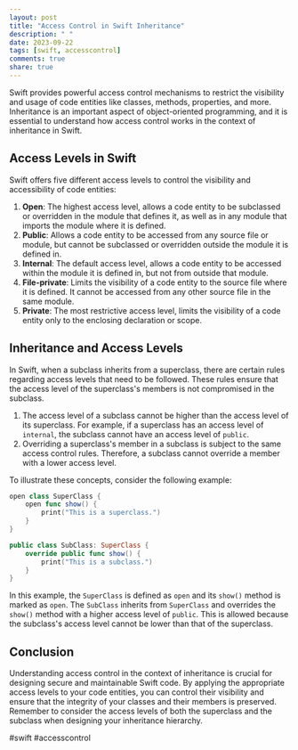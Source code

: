 ```yaml
---
layout: post
title: "Access Control in Swift Inheritance"
description: " "
date: 2023-09-22
tags: [swift, accesscontrol]
comments: true
share: true
---
```


Swift provides powerful access control mechanisms to restrict the visibility and usage of code entities like classes, methods, properties, and more. Inheritance is an important aspect of object-oriented programming, and it is essential to understand how access control works in the context of inheritance in Swift.

## Access Levels in Swift

Swift offers five different access levels to control the visibility and accessibility of code entities:

1. **Open**: The highest access level, allows a code entity to be subclassed or overridden in the module that defines it, as well as in any module that imports the module where it is defined.
2. **Public**: Allows a code entity to be accessed from any source file or module, but cannot be subclassed or overridden outside the module it is defined in.
3. **Internal**: The default access level, allows a code entity to be accessed within the module it is defined in, but not from outside that module.
4. **File-private**: Limits the visibility of a code entity to the source file where it is defined. It cannot be accessed from any other source file in the same module.
5. **Private**: The most restrictive access level, limits the visibility of a code entity only to the enclosing declaration or scope.

## Inheritance and Access Levels

In Swift, when a subclass inherits from a superclass, there are certain rules regarding access levels that need to be followed. These rules ensure that the access level of the superclass's members is not compromised in the subclass.

1. The access level of a subclass cannot be higher than the access level of its superclass. For example, if a superclass has an access level of `internal`, the subclass cannot have an access level of `public`.
2. Overriding a superclass's member in a subclass is subject to the same access control rules. Therefore, a subclass cannot override a member with a lower access level.

To illustrate these concepts, consider the following example:

```swift
open class SuperClass {
    open func show() {
        print("This is a superclass.")
    }
}

public class SubClass: SuperClass {
    override public func show() {
        print("This is a subclass.")
    }
}
```

In this example, the `SuperClass` is defined as `open` and its `show()` method is marked as `open`. The `SubClass` inherits from `SuperClass` and overrides the `show()` method with a higher access level of `public`. This is allowed because the subclass's access level cannot be lower than that of the superclass.

## Conclusion

Understanding access control in the context of inheritance is crucial for designing secure and maintainable Swift code. By applying the appropriate access levels to your code entities, you can control their visibility and ensure that the integrity of your classes and their members is preserved. Remember to consider the access levels of both the superclass and the subclass when designing your inheritance hierarchy.

#swift #accesscontrol